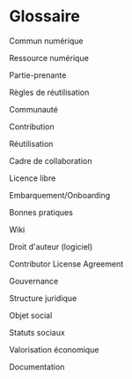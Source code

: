 # Glossaire

Commun numérique

Ressource numérique

Partie-prenante

Règles de réutilisation

Communauté

Contribution

Réutilisation

Cadre de collaboration

Licence libre

Embarquement/Onboarding

Bonnes pratiques

Wiki

Droit d'auteur \(logiciel\)

Contributor License Agreement

Gouvernance

Structure juridique

Objet social

Statuts sociaux

Valorisation économique

Documentation

